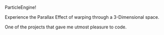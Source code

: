 ParticleEngine!

Experience the Parallax Effect of warping through a 3-Dimensional space.

One of the projects that gave me utmost pleasure to code.
